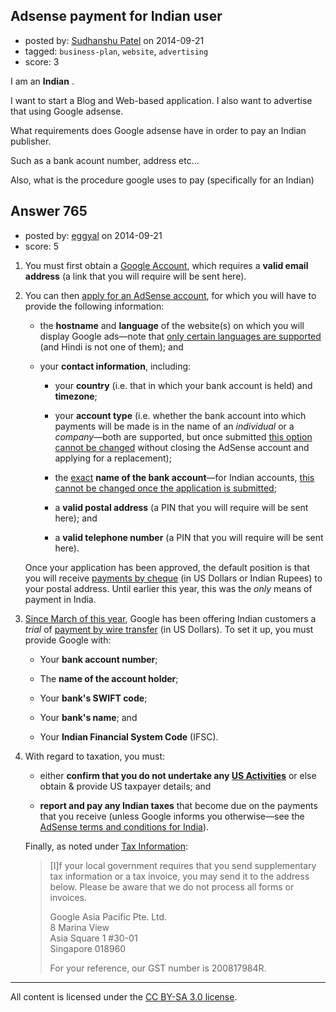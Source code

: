 ## Adsense payment for Indian user

- posted by: [Sudhanshu Patel](https://stackexchange.com/users/4033932/sudhanshu-patel) on 2014-09-21
- tagged: `business-plan`, `website`, `advertising`
- score: 3

<p>I am an <strong>Indian</strong> .</p>

<p>I want to start a Blog and Web-based application. I also want to advertise that using Google adsense.</p>

<p>What requirements does Google adsense have in order to pay an Indian publisher.</p>

<p>Such as a bank acount number, address etc...</p>

<p>Also, what is the procedure google uses to pay (specifically for an Indian) </p>



## Answer 765

- posted by: [eggyal](https://stackexchange.com/users/310184/eggyal) on 2014-09-21
- score: 5

<ol>
<li><p>You must first obtain a <a href="https://accounts.google.com/" rel="nofollow">Google Account</a>, which requires a <strong>valid email address</strong> (a link that you will require will be sent here).</p></li>
<li><p>You can then <a href="https://www.google.com/adsense/signup" rel="nofollow">apply for an AdSense account</a>, for which you will have to provide the following information:</p>

<ul>
<li><p>the <strong>hostname</strong> and <strong>language</strong> of the website(s) on which you will display Google ads&mdash;note that <a href="https://support.google.com/adsense/answer/9727" rel="nofollow">only certain languages are supported</a> (and Hindi is not one of them); and</p></li>
<li><p>your <strong>contact information</strong>, including:</p>

<ul>
<li><p>your <strong>country</strong> (i.e. that in which your bank account is held) and <strong>timezone</strong>;</p></li>
<li><p>your <strong>account type</strong> (i.e. whether the bank account into which payments will be made is in the name of an <em>individual</em> or a <em>company</em>&mdash;both are supported, but once submitted <a href="https://support.google.com/adsense/answer/160201" rel="nofollow">this option cannot be changed</a> without closing the AdSense account and applying for a replacement);</p></li>
<li><p>the <a href="https://support.google.com/adsense/answer/47333" rel="nofollow">exact</a> <strong>name of the bank account</strong>&mdash;for Indian accounts, <a href="https://support.google.com/adsense/answer/160202" rel="nofollow">this cannot be changed once the application is submitted</a>;</p></li>
<li><p>a <strong>valid postal address</strong> (a PIN that you will require will be sent here); and</p></li>
<li><p>a <strong>valid telephone number</strong> (a PIN that you will require will be sent here).</p></li>
</ul></li>
</ul>

<p>Once your application has been approved, the default position is that you will receive <a href="https://support.google.com/adsense/answer/1316738" rel="nofollow">payments by cheque</a> (in US Dollars or Indian Rupees) to your postal address.  Until earlier this year, this was the <em>only</em> means of payment in India.</p></li>
<li><p><a href="https://productforums.google.com/d/msg/adsense/Z_rGJ_uYud0/CsqCffq1lDsJ" rel="nofollow">Since March of this year</a>, Google has been offering Indian customers a <em>trial</em> of <a href="https://support.google.com/adsense/answer/6025222" rel="nofollow">payment by wire transfer</a> (in US Dollars).  To set it up, you must provide Google with:</p>

<ul>
<li><p>Your <strong>bank account number</strong>;</p></li>
<li><p>The <strong>name of the account holder</strong>;</p></li>
<li><p>Your <strong>bank's SWIFT code</strong>;</p></li>
<li><p>Your <strong>bank's name</strong>; and</p></li>
<li><p>Your <strong>Indian Financial System Code</strong> (IFSC).</p></li>
</ul></li>
<li><p>With regard to taxation, you must:</p>

<ul>
<li><p>either <strong>confirm that you do not undertake any <a href="https://support.google.com/adsense/answer/18372" rel="nofollow">US Activities</a></strong> or else obtain &amp; provide US taxpayer details; and</p></li>
<li><p><strong>report and pay any Indian taxes</strong> that become due on the payments that you receive (unless Google informs you otherwise&mdash;see the <a href="https://www.google.com/adsense/localized-terms?rc=IN" rel="nofollow">AdSense terms and conditions for India</a>).</p></li>
</ul>

<p>Finally, as noted under <a href="https://support.google.com/adsense/answer/3025029" rel="nofollow">Tax Information</a>:</p>

<blockquote>
  <p>[I]f your local government requires that you send supplementary
  tax information or a tax invoice, you may send it to the address
  below. Please be aware that we do not process all forms or invoices.</p>
  
  <p>Google Asia Pacific Pte. Ltd.<br/>
  8 Marina View<br/>
  Asia Square 1 #30-01<br/>
  Singapore 018960</p>
  
  <p>For your reference, our GST number is 200817984R.</p>
</blockquote></li>
</ol>




---

All content is licensed under the [CC BY-SA 3.0 license](https://creativecommons.org/licenses/by-sa/3.0/).
